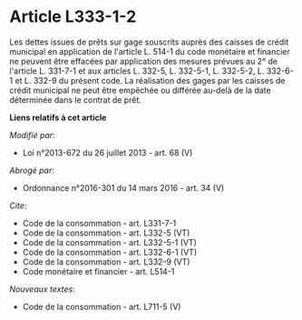 # Article L333-1-2

Les dettes issues de prêts sur gage souscrits auprès des caisses de crédit municipal en application de l'article L. 514-1 du
code monétaire et financier ne peuvent être effacées par application des mesures prévues au 2° de l'article L. 331-7-1 et aux
articles L. 332-5, L. 332-5-1, L. 332-5-2, 
L. 332-6-1 et L. 332-9 du présent code. La réalisation des gages par les caisses de crédit municipal ne peut être empêchée ou
différée au-delà de la date déterminée dans le contrat de prêt.

**Liens relatifs à cet article**

_Modifié par_:

  - Loi n°2013-672 du 26 juillet 2013 - art. 68 (V)

_Abrogé par_:

  - Ordonnance n°2016-301 du 14 mars 2016 - art. 34 (V)

_Cite_:

  - Code de la consommation - art. L331-7-1
  - Code de la consommation - art. L332-5 (VT)
  - Code de la consommation - art. L332-5-1 (VT)
  - Code de la consommation - art. L332-6-1 (VT)
  - Code de la consommation - art. L332-9 (VT)
  - Code monétaire et financier - art. L514-1

_Nouveaux textes_:

  - Code de la consommation - art. L711-5 (V)

